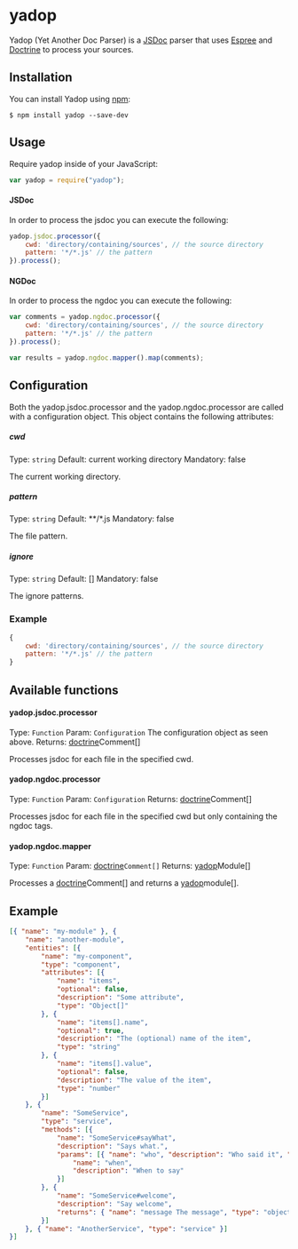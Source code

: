 # yadop
Yadop (Yet Another Doc Parser) is a [JSDoc](http://usejsdoc.org) parser that uses [Espree](https://github.com/eslint/espree) and [Doctrine](https://github.com/eslint/doctrine) to process your sources.

## Installation

You can install Yadop using [npm](https://npmjs.com):

```
$ npm install yadop --save-dev
```

## Usage

Require yadop inside of your JavaScript:

```js
var yadop = require("yadop");
```

#### JSDoc

In order to process the jsdoc you can execute the following:

```js
yadop.jsdoc.processor({
    cwd: 'directory/containing/sources', // the source directory
    pattern: '*/*.js' // the pattern
}).process();
```

#### NGDoc

In order to process the ngdoc you can execute the following:

```js
var comments = yadop.ngdoc.processor({
    cwd: 'directory/containing/sources', // the source directory
    pattern: '*/*.js' // the pattern
}).process();

var results = yadop.ngdoc.mapper().map(comments);
```

## Configuration

Both the yadop.jsdoc.processor and the yadop.ngdoc.processor are called with a configuration object.
This object contains the following attributes:

##### cwd
Type: `string`
Default: current working directory
Mandatory: false

The current working directory.

##### pattern
Type: `string`
Default: **/*.js
Mandatory: false

The file pattern.

##### ignore
Type: `string`
Default: []
Mandatory: false

The ignore patterns.

### Example

```js
{
    cwd: 'directory/containing/sources', // the source directory
    pattern: '*/*.js' // the pattern
}
```

## Available functions

#### yadop.jsdoc.processor
Type: `Function`
Param: `Configuration` The configuration object as seen above.
Returns: [doctrine](https://github.com/eslint/doctrine)Comment[]

Processes jsdoc for each file in the specified cwd.

#### yadop.ngdoc.processor
Type: `Function`
Param: `Configuration`
Returns: [doctrine](https://github.com/eslint/doctrine)Comment[]

Processes jsdoc for each file in the specified cwd but only containing the ngdoc tags.

#### yadop.ngdoc.mapper
Type: `Function`
Param: [doctrine](https://github.com/eslint/doctrine)`Comment[]` 
Returns: [yadop](blob/initial/lib/ngdoc/model/module.ts)Module[]

Processes a [doctrine](https://github.com/eslint/doctrine)Comment[] and returns a [yadop](blob/initial/lib/ngdoc/model/module.ts)module[]. 

## Example
```json
[{ "name": "my-module" }, {
    "name": "another-module",
    "entities": [{
        "name": "my-component",
        "type": "component",
        "attributes": [{
            "name": "items",
            "optional": false,
            "description": "Some attribute",
            "type": "Object[]"
        }, {
            "name": "items[].name",
            "optional": true,
            "description": "The (optional) name of the item",
            "type": "string"
        }, {
            "name": "items[].value",
            "optional": false,
            "description": "The value of the item",
            "type": "number"
        }]
    }, {
        "name": "SomeService",
        "type": "service",
        "methods": [{
            "name": "SomeService#sayWhat",
            "description": "Says what.",
            "params": [{ "name": "who", "description": "Who said it", "type": "string" }, {
                "name": "when",
                "description": "When to say"
            }]
        }, {
            "name": "SomeService#welcome",
            "description": "Say welcome",
            "returns": { "name": "message The message", "type": "object" }
        }]
    }, { "name": "AnotherService", "type": "service" }]
}]
```